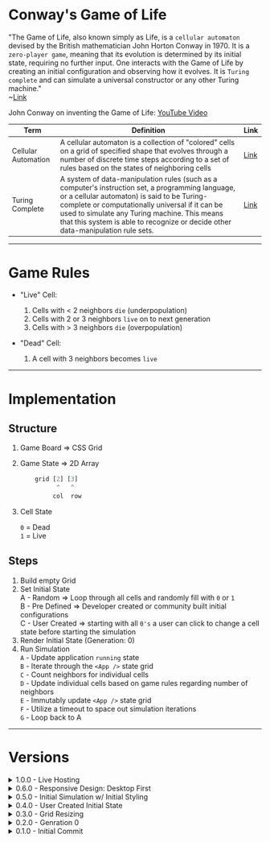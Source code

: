 # Conway's Game of Life

"The Game of Life, also known simply as Life, is a `cellular automaton` devised by the British mathematician John Horton Conway in 1970. It is a `zero-player game`, meaning that its evolution is determined by its initial state, requiring no further input. One interacts with the Game of Life by creating an initial configuration and observing how it evolves. It is `Turing complete` and can simulate a universal constructor or any other Turing machine."  
        ~[Link](https://en.wikipedia.org/wiki/Conway%27s_Game_of_Life)

John Conway on inventing the Game of Life: [YouTube Video](https://www.youtube.com/watch?v=R9Plq-D1gEk)

| Term                | Definition | Link                                                            | 
| ---                 | ---        | ---                                                             | 
| Cellular Automation | A cellular automaton is a collection of "colored" cells on a grid of specified shape that evolves through a number of discrete time steps according to a set of rules based on the states of neighboring cells        | [Link](https://mathworld.wolfram.com/CellularAutomaton.html)    |
|  Turing Complete    |  A system of data-manipulation rules (such as a computer's instruction set, a programming language, or a cellular automaton) is said to be Turing-complete or computationally universal if it can be used to simulate any Turing machine. This means that this system is able to recognize or decide other data-manipulation rule sets.   | [Link](https://en.wikipedia.org/wiki/Turing_completeness)               |

--- 

# Game Rules
- "Live" Cell:  

    1. Cells with < 2 neighbors `die` (underpopulation)
    2. Cells with 2 or 3 neighbors `live` on to next generation
    3. Cells with > 3 neighbors `die` (overpopulation)

- "Dead" Cell:

    1. A cell with 3 neighbors becomes `live`

--- 

# Implementation

## Structure
1. Game Board => CSS Grid
2. Game State => 2D Array

    ```javascript
        grid [2] [3]
              ^   ^
             col  row 
    ```
3. Cell State

    `0` = Dead  
    `1` = Live

## Steps
1. Build empty Grid 
2. Set Initial State  
    A - Random => Loop through all cells and randomly fill with `0` or `1`  
    B - Pre Defined => Developer created or community built initial configurations    
    C - User Created => starting with all `0's` a user can click to change a cell state before starting the simulation 
3. Render Initial State (Generation: 0)
4. Run Simulation  
    `A` - Update application `running` state  
    `B` - Iterate through the `<App />` state grid   
    `C` - Count neighbors for individual cells  
    `D` - Update individual cells based on game rules regarding number of neighbors     
    `E` - Immutably update `<App />` state grid  
    `F` - Utilize a timeout to space out simulation iterations  
    `G` - Loop back to A 

--- 

# Versions
<details>
<summary>1.0.0 - Live Hosting</summary>


</details>

<details>
<summary>0.6.0 - Responsive Design: Desktop First</summary>

- `Desktop First` uses a `max-width` approach to media breakpoints
    - Desktop = Base Styles
    - Mobile @ `640px`
    - TODO: Grid resizing can negativly effect responsive styling. Need to find a way to attach breakpoints to the width of the `<GridContainer />` within the `<Game />`.
</details>

<details>
<summary>0.5.0 - Initial Simulation w/ Initial Styling</summary>

<img src="client/src/assets/0.5.0_ConwaysGameOfLife.png" width='500'>

- Simulation is working! Logic is comprised of 4 functions
    1. `toggleSimulation()`  
        - Updates `isRunning` state & a direct update to the `runningRef.current` as to prevent a race condition
    2. `runSimulation() = useCallback(() => {...})` 
        - uses the `useCallback` hook to memoize the function (only made once) unless a dependency changes
        - uses a `runningRef` to access `isRunning` state to check if the simulation is still running => aka should it call another iteration
        - uses a `setTimeout()` to space out iterations
    3. `runIteration()`
        - uses immer's `produce()` function for immutable state  updates
        - loops through all cells and calls `countNeighbors()`
        - executes individual `<Cell />` state updates based on game rules regarding number of neighbors     
    4. `countNeighbors()`
        - util function that loops through all neighbors and sums their individual state values. This will get the number of indivdual "live" cells (`<Cell />` state === `1`) surrounding the `<Cell />`
         
- Separated / Expanded Util Functions:  
    1. `empty2Dgrid()`
    2. `randomGrid()`
    3. `clearGrid()`
    4. `countNeighbors()`

</details>

<details>
<summary>0.4.0 - User Created Initial State</summary>

- `<Cell />` components have an onClick function passed from `<App />` that uses [immer](https://www.npmjs.com/package/immer) to immutably update the `<App />` grid state with the toggled individual `<Cell />` status
- `<AppStateForm />` can now clear the randomly generated initial board => This combined with the ability to toggle individual cells allows the user to generate their own initial state / generation 0

- `<Cell />` Props:  
    - Removed:
        1. `status`={ `grid[col][row]` }

    - Updated Props:  
        1. `key`={ `col`-`row` } => Unique Identifier
        2. `grid` = { `grid` } => Game State
        3. `i` = { `i` } => Column
        4. `k` = { `k` } => Row
        5. `toggleCellStatus` = { `toggleCellStatus` } => Individual Cell Interaction

- `<AppStateForm />` Props:
    - Updates Props:
        1. `randomize` = { `randomize` }
        2. `clear` = { `clear` }
        3. `currentSize` = { `size` }
        4. `setSize` = { `setSize` }
        5. `isRunning` = { `isRunning` }
        6. `toggleSimulation` = { `toggleSimulation` }

- Set Initial State  
    ✅ - Random  
    ❌ - PreDefined  
    ✅ - User Created (onClick interaction)  
</details>
<details>
<summary>0.3.0 - Grid Resizing</summary>

- User can update the size of the intial grid through the `<AppStateForm />` component

- `<App />` State Updates:
    - Removed:
        1. [cols, setCols]
        2. [rows, setRows]
    
    - Updated State:
        1. [size, setSize]

- `<AppStateForm />` Props:
    1. `currentSize` = { `size` } => current `size` hook state from `<App />`
    2. `setSize` = { `setSize` } => `size` stateSetter function from `<App />` to be used on `<AppStateForm />` form submission 
</details>
<details>
<summary>0.2.0 - Genration 0</summary>

- Using CSS Grid and the various `<App />` component hook states to render the appropriate number of columns and rows
- Individually each row and column is made up of rendering individual `<Cell />` components which recieve the following props:  
    1. `key` = { `col`-`row` }
    2. `status` ={  `grid[col][row]` }
- `<Cell />` components are individually styled so that a `0` / `dead` status is black and a `1` / `live` status is white.  

- Set Initial State  
    ✅ - Random  
    ❌ - PreDefined  
    ❌ - User Created (onClick interaction)  
</details>

<details>
<summary>0.1.0 - Initial Commit</summary>

- Initial Project Outline / Explanation
- Rendering `Hello World` after cleaning out initial Create React App project structure
</details>
 